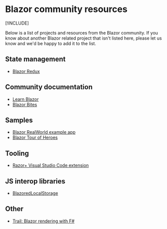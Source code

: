 # Blazor community resources

[!INCLUDE[](~/includes/blazor-preview-notice.md)]

Below is a list of projects and resources from the Blazor community. If you know about another Blazor related project that isn't listed here, please let us know and we'd be happy to add it to the list.

## State management
* [Blazor Redux](https://github.com/torhovland/blazor-redux)

## Community documentation
* [Learn Blazor](https://learn-blazor.com/)
* [Blazor Bites](https://codedaze.io/tag/blazor-bites/)

## Samples
* [Blazor RealWorld example app](https://github.com/torhovland/blazor-realworld-example-app)
* [Blazor Tour of Heroes](https://github.com/lohithgn/blazor-tour-of-heroes)

## Tooling
* [Razor+ Visual Studio Code extension](https://marketplace.visualstudio.com/items?itemName=austincummings.razor-plus)

## JS interop libraries
* [BlazoredLocalStorage](https://github.com/chrissainty/BlazoredLocalStorage)

## Other
* [Trail: Blazor rendering with F#](https://github.com/panesofglass/trail)
